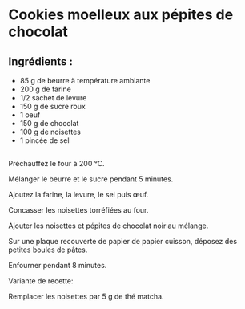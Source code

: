 # Cookies moelleux aux pépites de chocolat

## Ingrédients : 

- 85 g de beurre à température ambiante
- 200 g de farine
- 1/2 sachet de levure
- 150 g de sucre roux
- 1 oeuf
- 150 g de chocolat
- 100 g de noisettes
- 1 pincée de sel

## 

Préchauffez le four à 200 °C. 

Mélanger le beurre et le sucre pendant 5 minutes. 

Ajoutez la farine, la levure, le sel puis œuf.

Concasser les noisettes torréfiées au four.

Ajouter les noisettes et pépites de chocolat noir au mélange.

Sur une plaque recouverte de papier de papier cuisson, déposez des petites boules de pâtes.

Enfourner pendant 8 minutes.



Variante de recette: 

Remplacer les noisettes par 5 g de thé matcha.
